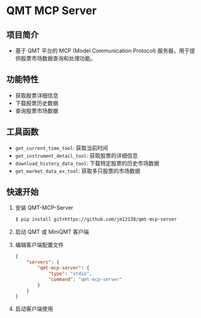 # QMT MCP Server

## 项目简介

- 基于 QMT 平台的 MCP (Model Communication Protocol) 服务器，用于提供股票市场数据查询和处理功能。

## 功能特性

- 获取股票详细信息
- 下载股票历史数据
- 查询股票市场数据

## 工具函数

- `get_current_time_tool`: 获取当前时间
- `get_instrument_detail_tool`: 获取股票的详细信息
- `download_history_data_tool`: 下载特定股票的历史市场数据
- `get_market_data_ex_tool`: 获取多只股票的市场数据

## 快速开始

1. 安装 QMT-MCP-Server

    ```bash
    $ pip install git+https://github.com/jm12138/qmt-mcp-server
    ```

2. 启动 QMT 或 MiniQMT 客户端


3. 编辑客户端配置文件

    ```json
    {
        "servers": {
            "qmt-mcp-server": {
                "type": "stdio",
                "command": "qmt-mcp-server"
            }
        }
    }
    ```

4. 启动客户端使用